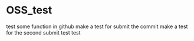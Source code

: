 # OSS_test
test some function in github
make a test for submit the commit
make a test for the second submit
test test
